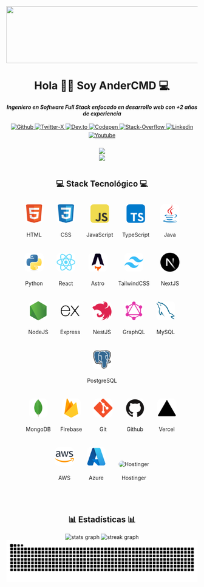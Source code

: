 <div align="center">
<img src="https://img.itch.zone/aW1hZ2UvMTY1MjM4MC85NzIxODE4LmdpZg==/original/iLZyQY.gif" align="center" height="150" width="600" />
</div>  
  

# <div align="center">Hola 👋🏻 Soy AnderCMD 💻</div>  
  

#### *<div align="center">Ingeniero en Software Full Stack enfocado en desarrollo web con +2 años de experiencia</div>*  
  

<div align="center">
  <a href="https://github.com/AnderCMD" target="_blank">
  <img src=https://img.shields.io/badge/github-%2324292e.svg?&style=for-the-badge&logo=github&logoColor=white alt=Github style="margin-bottom: 5px;" />
  </a>
  <a href="https://twitter.com/AnderCMDs" target="_blank">
  <img src=https://img.shields.io/badge/twitter-%2300acee.svg?&style=for-the-badge&logo=twitter&logoColor=white alt=Twitter-X style="margin-bottom: 5px;" />
  </a>
  <a href="https://dev.to/andercmd" target="_blank">
  <img src=https://img.shields.io/badge/dev.to-%2308090A.svg?&style=for-the-badge&logo=dev.to&logoColor=white alt=Dev.to style="margin-bottom: 5px;" />
  </a>
  <a href="https://codepen.com/AnderCMD" target="_blank">
  <img src=https://img.shields.io/badge/codepen-%23131417.svg?&style=for-the-badge&logo=codepen&logoColor=white alt=Codepen style="margin-bottom: 5px;" />
  </a>
  <a href="https://stackoverflow.com/users/21162451/andercmd" target="_blank">
  <img src=https://img.shields.io/badge/stackoverflow-%23F28032.svg?&style=for-the-badge&logo=stackoverflow&logoColor=white alt=Stack-Overflow style="margin-bottom: 5px;" />
  </a>
  <a href="https://linkedin.com/in/andercmd" target="_blank">
  <img src=https://img.shields.io/badge/linkedin-%231E77B5.svg?&style=for-the-badge&logo=linkedin&logoColor=white alt=Linkedin style="margin-bottom: 5px;" />
  </a>
  <a href="https://www.youtube.com/@AnderCMD" target="_blank">
  <img src=https://img.shields.io/badge/youtube-%23EE4831.svg?&style=for-the-badge&logo=youtube&logoColor=white alt=Youtube style="margin-bottom: 5px;" />
  </a>  
</div>  
  

<br/>  

<div align="center">
<img src="https://komarev.com/ghpvc/?username=AnderCMD&&style=flat-square" align="center" />
</div>  
  

<div align="center">
            <a href="https://www.buymeacoffee.com/AnderCMD" target="_blank" style="display: inline-block;">
                <img
                    src="https://img.shields.io/badge/Donate-Buy%20Me%20A%20Coffee-orange.svg?style=flat-square&logo=buymeacoffee" 
                    align="center"
                />
            </a></div>  

<br/>  


## <div align="center">💻 Stack Tecnológico 💻</div>  

<div align="center">
  <div style="display: inline-block; text-align: center; margin: 10px;">
    <img style="margin: 5px; border-radius: 10px;" src="https://raw.githubusercontent.com/devicons/devicon/master/icons/html5/html5-original.svg" alt="HTML" height="50" />
    <p>HTML</p>
  </div>
  <div style="display: inline-block; text-align: center; margin: 10px;">
    <img style="margin: 5px; border-radius: 10px;" src="https://raw.githubusercontent.com/devicons/devicon/master/icons/css3/css3-original.svg" alt="CSS" height="50" />
    <p>CSS</p>
  </div>
  <div style="display: inline-block; text-align: center; margin: 10px;">
    <img style="margin: 5px; border-radius: 10px;" src="https://raw.githubusercontent.com/devicons/devicon/master/icons/javascript/javascript-original.svg" alt="JavaScript" height="50" />
    <p>JavaScript</p>
  </div>
  <div style="display: inline-block; text-align: center; margin: 10px;">
    <img style="margin: 5px; border-radius: 10px;" src="https://raw.githubusercontent.com/devicons/devicon/master/icons/typescript/typescript-original.svg" alt="TypeScript" height="50" />
    <p>TypeScript</p>
  </div>
  <div style="display: inline-block; text-align: center; margin: 10px;">
    <img style="margin: 5px; border-radius: 10px;" src="https://raw.githubusercontent.com/devicons/devicon/master/icons/java/java-original.svg" alt="Java" height="50" />
    <p>Java</p>
  </div>
  <div style="display: inline-block; text-align: center; margin: 10px;">
    <img style="margin: 5px; border-radius: 10px;" src="https://raw.githubusercontent.com/devicons/devicon/master/icons/python/python-original.svg" alt="Python" height="50" />
    <p>Python</p>
  </div>
  <div style="display: inline-block; text-align: center; margin: 10px;">
    <img style="margin: 5px; border-radius: 10px;" src="https://raw.githubusercontent.com/devicons/devicon/master/icons/react/react-original.svg" alt="React" height="50" />
    <p>React</p>
  </div>
  <div style="display: inline-block; text-align: center; margin: 10px;">
    <img style="margin: 5px; border-radius: 10px;" src="https://raw.githubusercontent.com/devicons/devicon/master/icons/astro/astro-original.svg" alt="Astro" height="50" />
    <p>Astro</p>
  </div>
  <div style="display: inline-block; text-align: center; margin: 10px;">
    <img style="margin: 5px; border-radius: 10px;" src="https://raw.githubusercontent.com/devicons/devicon/master/icons/tailwindcss/tailwindcss-original.svg" alt="TailwindCSS" height="50" />
    <p>TailwindCSS</p>
  </div>
  <div style="display: inline-block; text-align: center; margin: 10px;">
    <img style="margin: 5px; border-radius: 10px;" src="https://raw.githubusercontent.com/devicons/devicon/master/icons/nextjs/nextjs-original.svg" alt="NextJS" height="50" />
    <p>NextJS</p>
  </div>
  <div style="display: inline-block; text-align: center; margin: 10px;">
    <img style="margin: 5px; border-radius: 10px;" src="https://raw.githubusercontent.com/devicons/devicon/master/icons/nodejs/nodejs-original.svg" alt="NodeJS" height="50" />
    <p>NodeJS</p>
  </div>
  <div style="display: inline-block; text-align: center; margin: 10px;">
    <img style="margin: 5px; border-radius: 10px;" src="https://raw.githubusercontent.com/devicons/devicon/master/icons/express/express-original.svg" alt="Express" height="50" />
    <p>Express</p>
  </div>
  <div style="display: inline-block; text-align: center; margin: 10px;">
    <img style="margin: 5px; border-radius: 10px;" src="https://raw.githubusercontent.com/devicons/devicon/master/icons/nestjs/nestjs-original.svg" alt="NestJS" height="50" />
    <p>NestJS</p>
  </div>
  <div style="display: inline-block; text-align: center; margin: 10px;">
    <img style="margin: 5px; border-radius: 10px;" src="https://raw.githubusercontent.com/devicons/devicon/master/icons/graphql/graphql-plain.svg" alt="GraphQL" height="50" />
    <p>GraphQL</p>
  </div>
  <div style="display: inline-block; text-align: center; margin: 10px;">
    <img style="margin: 5px; border-radius: 10px;" src="https://raw.githubusercontent.com/devicons/devicon/master/icons/mysql/mysql-original.svg" alt="MySQL" height="50" />
    <p>MySQL</p>
  </div>
  <div style="display: inline-block; text-align: center; margin: 10px;">
    <img style="margin: 5px; border-radius: 10px;" src="https://raw.githubusercontent.com/devicons/devicon/master/icons/postgresql/postgresql-original.svg" alt="PostgreSQL" height="50" />
    <p>PostgreSQL</p>
  </div>
</div>

<div align="center">
  <div style="display: inline-block; text-align: center; margin: 10px;">
    <img style="margin: 5px; border-radius: 10px;" src="https://raw.githubusercontent.com/devicons/devicon/master/icons/mongodb/mongodb-original.svg" alt="MongoDB" height="50" />
    <p>MongoDB</p>
  </div>
  <div style="display: inline-block; text-align: center; margin: 10px;">
    <img style="margin: 5px; border-radius: 10px;" src="https://raw.githubusercontent.com/devicons/devicon/master/icons/firebase/firebase-original.svg" alt="Firebase" height="50" />
    <p>Firebase</p>
  </div>
  <div style="display: inline-block; text-align: center; margin: 10px;">
    <img style="margin: 5px; border-radius: 10px;" src="https://raw.githubusercontent.com/devicons/devicon/master/icons/git/git-original.svg" alt="Git" height="50" />
    <p>Git</p>
  </div>
  <div style="display: inline-block; text-align: center; margin: 10px;">
    <img style="margin: 5px; border-radius: 10px;" src="https://raw.githubusercontent.com/devicons/devicon/master/icons/github/github-original.svg" alt="Github" height="50" />
    <p>Github</p>
  </div>
  <div style="display: inline-block; text-align: center; margin: 10px;">
    <img style="margin: 5px; border-radius: 10px;" src="https://raw.githubusercontent.com/devicons/devicon/master/icons/vercel/vercel-original.svg" alt="Vercel" height="50" />
    <p>Vercel</p>
  </div>
  <div style="display: inline-block; text-align: center; margin: 10px;">
    <img style="margin: 5px; border-radius: 10px;" src="https://raw.githubusercontent.com/devicons/devicon/master/icons/amazonwebservices/amazonwebservices-original-wordmark.svg" alt="AWS" height="50" />
    <p>AWS</p>
  </div>
  <div style="display: inline-block; text-align: center; margin: 10px;">
    <img style="margin: 5px; border-radius: 10px;" src="https://raw.githubusercontent.com/devicons/devicon/master/icons/azure/azure-original.svg" alt="Azure" height="50" />
    <p>Azure</p>
  </div>
  <div style="display: inline-block; text-align: center; margin: 10px;">
    <img style="margin: 5px; border-radius: 10px;" src="https://cdn.worldvectorlogo.com/logos/hostinger.svg" alt="Hostinger" height="50" />
    <p>Hostinger</p>
  </div>
</div>


<br/>  

<br clear="both">

## <div align="center">📊 Estadísticas 📊</div>  
<div align="center">
  <img src="https://github-readme-stats.vercel.app/api?username=AnderCMD&hide_title=false&hide_rank=false&show_icons=true&include_all_commits=true&count_private=true&disable_animations=false&theme=highcontrast&locale=en&hide_border=false&order=1" height="150" alt="stats graph"  />
  <img src="https://streak-stats.demolab.com?user=AnderCMD&locale=en&mode=daily&theme=highcontrast&hide_border=false&border_radius=5&order=3" height="150" alt="streak graph"  />
</div>

<img src="https://raw.githubusercontent.com/AnderCMD/AnderCMD/output/snake.svg" alt="Snake animation" />
